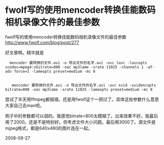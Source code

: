 # fwolf写的使用mencoder转换佳能数码相机录像文件的最佳参数

fwolf写的使用mencoder转换佳能数码相机录像文件的最佳参数
http://www.fwolf.com/blog/post/277

好文章啊。精华就是

      mencoder 要转换的文件.avi -o 导出文件的名字.avi -ovc lavc -lavcopts vcodec=mpeg4:vbitrate=800 -oac mp3lame -srate 11025 -channels 1 -af-adv force=1 -lameopts preset=medium -mc 0


       mencoder 要转换的文件.avi -o 导出文件的名字.avi -ovc xvid -xvidencopts bitrate=800 -oac mp3lame -srate 11025 -lameopts preset=medium -mc 0 

尝试了半天用ffmpeg都报错。还是用fwolf这个一把过了。具体这些参数什么意思大家自己去man吧。

例子中的参数都可以调的。我感觉bitrate=800太模糊了。出来效果不好。我最后用了2000。还是不是特别好。但考虑文件大小问题。最后用3000了。源文件是mjpeg格式，都是640x480的图片连在一起。


2008-08-27